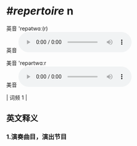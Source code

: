 # ***\#repertoire*** n
英音 'repətwɑː(r)  
英音
<audio src="./media/repertoire1.aac" controls="controls"></audio>

美音 'repərtwɑːr  
美音
<audio src="./media/repertoire2.aac" controls="controls"></audio>



| 词频 1 |  

英文释义
---
### 1.**演奏曲目，演出节目**  


